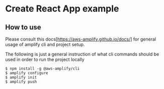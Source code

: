 # Create React App example

## How to use

Please consult this docs[https://aws-amplify.github.io/docs/] for general usage of amplify cli and project setup.

The following is just a general instruction of what cli commands should be used in order to run the project locally

```
$ npm install -g @aws-amplify/cli
$ amplify configure
$ amplify init
$ amplify push
```